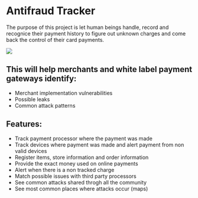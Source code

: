 # Antifraud Tracker 

The purpose of this project is let human beings handle, record and recognice their 
payment history to figure out unknown charges and come back the control of their card payments.



![](https://github.com/eduenriquez/antifraud-tracker/blob/master/engine/public/images/capture-example.gif)



## This will help merchants and white label payment gateways identify:
* Merchant implementation vulnerabilities
* Possible leaks
* Common attack patterns

## Features:
* Track payment processor where the payment was made
* Track devices where payment was made and alert payment from non valid devices
* Register items, store information and order information
* Provide the exact money used on online payments 
* Alert when there is a non tracked charge
* Match possible issues with third party processors 
* See common attacks shared throgh all the community
* See most common places where attacks occur (maps)

